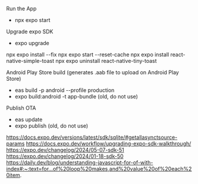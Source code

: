 Run the App
- npx expo start 

Upgrade expo SDK
- expo upgrade

npx expo install --fix
npx expo start --reset-cache
npx expo install react-native-simple-toast
npx expo uninstall react-native-tiny-toast

Android Play Store build (generates .aab file to upload on Android Play Store)
- eas build -p android --profile production
- expo build:android -t app-bundle (old, do not use)

Publish OTA
- eas update
- expo publish (old, do not use)



https://docs.expo.dev/versions/latest/sdk/sqlite/#getallasynctsource-params
https://docs.expo.dev/workflow/upgrading-expo-sdk-walkthrough/
https://expo.dev/changelog/2024/05-07-sdk-51
https://expo.dev/changelog/2024/01-18-sdk-50
https://daily.dev/blog/understanding-javascript-for-of-with-index#:~:text=for...of%20loop%20makes,and%20value%20of%20each%20item.



